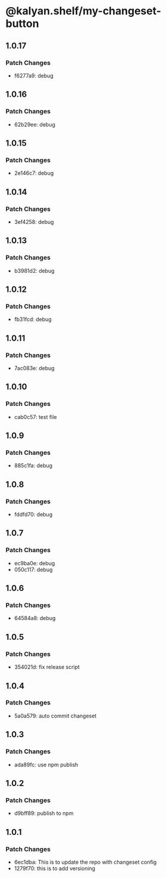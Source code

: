 # @kalyan.shelf/my-changeset-button

## 1.0.17

### Patch Changes

- f6277a9: debug

## 1.0.16

### Patch Changes

- 62b29ee: debug

## 1.0.15

### Patch Changes

- 2e146c7: debug

## 1.0.14

### Patch Changes

- 3ef4258: debug

## 1.0.13

### Patch Changes

- b3981d2: debug

## 1.0.12

### Patch Changes

- fb31fcd: debug

## 1.0.11

### Patch Changes

- 7ac083e: debug

## 1.0.10

### Patch Changes

- cab0c57: test file

## 1.0.9

### Patch Changes

- 885c1fa: debug

## 1.0.8

### Patch Changes

- fddfd70: debug

## 1.0.7

### Patch Changes

- ec9ba0e: debug
- 050c117: debug

## 1.0.6

### Patch Changes

- 64584a8: debug

## 1.0.5

### Patch Changes

- 354021d: fix release script

## 1.0.4

### Patch Changes

- 5a0a579: auto commit changeset

## 1.0.3

### Patch Changes

- ada89fc: use npm publish

## 1.0.2

### Patch Changes

- d9bff89: publish to npm

## 1.0.1

### Patch Changes

- 6ec1dba: This is to update the repo with changeset config
- 1279f70: this is to add versioning
